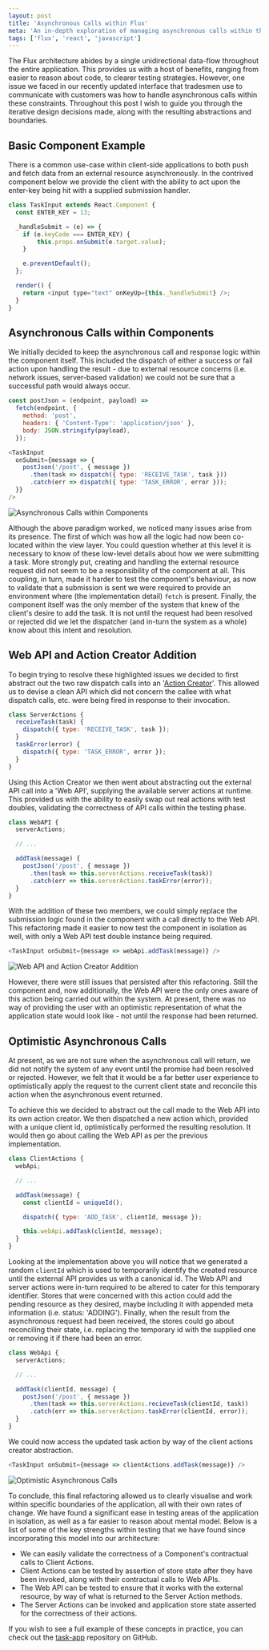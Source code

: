 ```yaml
---
layout: post
title: 'Asynchronous Calls within Flux'
meta: 'An in-depth exploration of managing asynchronous calls within the Flux architecture to enhance testing and design in React applications.'
tags: ['flux', 'react', 'javascript']
---
```


The Flux architecture abides by a single unidirectional data-flow throughout the entire application.
This provides us with a host of benefits, ranging from easier to reason about code, to clearer testing strategies.
However, one issue we faced in our recently updated interface that tradesmen use to communicate with customers was how to handle asynchronous calls within these constraints.
Throughout this post I wish to guide you through the iterative design decisions made, along with the resulting abstractions and boundaries.

<!--more-->

## Basic Component Example

There is a common use-case within client-side applications to both push and fetch data from an external resource asynchronously.
In the contrived component below we provide the client with the ability to act upon the enter-key being hit with a supplied submission handler.

```js
class TaskInput extends React.Component {
  const ENTER_KEY = 13;

  _handleSubmit = (e) => {
    if (e.keyCode === ENTER_KEY) {
        this.props.onSubmit(e.target.value);
    }

    e.preventDefault();
  };

  render() {
    return <input type="text" onKeyUp={this._handleSubmit} />;
  }
}
```

## Asynchronous Calls within Components

We initially decided to keep the asynchronous call and response logic within the component itself.
This included the dispatch of either a success or fail action upon handling the result - due to external resource concerns (i.e. network issues, server-based validation) we could not be sure that a successful path would always occur.

```js
const postJson = (endpoint, payload) =>
  fetch(endpoint, {
    method: 'post',
    headers: { 'Content-Type': 'application/json' },
    body: JSON.stringify(payload),
  });
```

```js
<TaskInput
  onSubmit={message => {
    postJson('/post', { message })
      .then(task => dispatch({ type: 'RECEIVE_TASK', task }))
      .catch(err => dispatch({ type: 'TASK_ERROR', error }));
  }}
/>
```

![Asynchronous Calls within Components](asynchronous-calls-within-components.png)

Although the above paradigm worked, we noticed many issues arise from its presence.
The first of which was how all the logic had now been co-located within the view layer.
You could question whether at this level it is necessary to know of these low-level details about how we were submitting a task.
More strongly put, creating and handling the external resource request did not seem to be a responsibility of the component at all.
This coupling, in turn, made it harder to test the component's behaviour, as now to validate that a submission is sent we were required to provide an environment where (the implementation detail) `fetch` is present.
Finally, the component itself was the only member of the system that knew of the client's desire to add the task.
It is not until the request had been resolved or rejected did we let the dispatcher (and in-turn the system as a whole) know about this intent and resolution.

## Web API and Action Creator Addition

To begin trying to resolve these highlighted issues we decided to first abstract out the two raw dispatch calls into an '[Action Creator](https://facebook.github.io/flux/docs/actions-and-the-dispatcher.html#actions-and-action-creators)'.
This allowed us to devise a clean API which did not concern the callee with what dispatch calls, etc. were being fired in response to their invocation.

```js
class ServerActions {
  receiveTask(task) {
    dispatch({ type: 'RECEIVE_TASK', task });
  }
  taskError(error) {
    dispatch({ type: 'TASK_ERROR', error });
  }
}
```

Using this Action Creator we then went about abstracting out the external API call into a 'Web API', supplying the available server actions at runtime.
This provided us with the ability to easily swap out real actions with test doubles, validating the correctness of API calls within the testing phase.

```js
class WebAPI {
  serverActions;

  // ...

  addTask(message) {
    postJson('/post', { message })
      .then(task => this.serverActions.receiveTask(task))
      .catch(err => this.serverActions.taskError(error));
  }
}
```

With the addition of these two members, we could simply replace the submission logic found in the component with a call directly to the Web API.
This refactoring made it easier to now test the component in isolation as well, with only a Web API test double instance being required.

```js
<TaskInput onSubmit={message => webApi.addTask(message)} />
```

![Web API and Action Creator Addition](web-api-and-action-creator-addition.png)

However, there were still issues that persisted after this refactoring.
Still the component and, now additionally, the Web API were the only ones aware of this action being carried out within the system.
At present, there was no way of providing the user with an optimistic representation of what the application state would look like - not until the response had been returned.

## Optimistic Asynchronous Calls

At present, as we are not sure when the asynchronous call will return, we did not notify the system of any event until the promise had been resolved or rejected.
However, we felt that it would be a far better user experience to optimistically apply the request to the current client state and reconcile this action when the asynchronous event returned.

To achieve this we decided to abstract out the call made to the Web API into its own action creator.
We then dispatched a new action which, provided with a unique client id, optimistically performed the resulting resolution.
It would then go about calling the Web API as per the previous implementation.

```js
class ClientActions {
  webApi;

  // ...

  addTask(message) {
    const clientId = uniqueId();

    dispatch({ type: 'ADD_TASK', clientId, message });

    this.webApi.addTask(clientId, message);
  }
}
```

Looking at the implementation above you will notice that we generated a random `clientId` which is used to temporarily identify the created resource until the external API provides us with a canonical id.
The Web API and server actions were in-turn required to be altered to cater for this temporary identifier.
Stores that were concerned with this action could add the pending resource as they desired, maybe including it with appended meta information (i.e. status: 'ADDING').
Finally, when the result from the asynchronous request had been received, the stores could go about reconciling their state, i.e. replacing the temporary id with the supplied one or removing it if there had been an error.

```js
class WebApi {
  serverActions;

  // ...

  addTask(clientId, message) {
    postJson('/post', { message })
      .then(task => this.serverActions.recieveTask(clientId, task))
      .catch(err => this.serverActions.taskError(clientId, error));
  }
}
```

We could now access the updated task action by way of the client actions creator abstraction.

```js
<TaskInput onSubmit={message => clientActions.addTask(message)} />
```

![Optimistic Asynchronous Calls](optimistic-asynchronous-calls.png)

To conclude, this final refactoring allowed us to clearly visualise and work within specific boundaries of the application, all with their own rates of change.
We have found a significant ease in testing areas of the application in isolation, as well as a far easier to reason about mental model.
Below is a list of some of the key strengths within testing that we have found since incorporating this model into our architecture:

- We can easily validate the correctness of a Component's contractual calls to Client Actions.
- Client Actions can be tested by assertion of store state after they have been invoked, along with their contractual calls to Web APIs.
- The Web API can be tested to ensure that it works with the external resource, by way of what is returned to the Server Action methods.
- The Server Actions can be invoked and application store state asserted for the correctness of their actions.

If you wish to see a full example of these concepts in practice, you can check out the [task-app](https://github.com/mybuilder/task-app) repository on GitHub.
